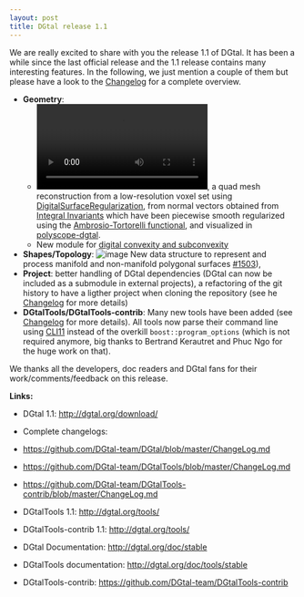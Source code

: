```yaml
---
layout: post
title: DGtal release 1.1
---
```


We are really excited to share with you the release 1.1 of DGtal. It has been a while since the last
official release and the 1.1 release contains many interesting features. In the following, we just mention
a couple of them but please have a look to the [Changelog](https://github.com/DGtal-team/DGtal/blob/master/ChangeLog.md)
for a complete overview.

* **Geometry**:
   * ![Video](../img/regularization.mp4), a quad mesh reconstruction from a low-resolution voxel set using [DigitalSurfaceRegularization](https://dgtal-team.github.io/doc-nightly/moduleRegularization.html), from normal vectors obtained from [Integral Invariants](https://dgtal-team.github.io/doc-nightlya/moduleIntegralInvariant.html) which have been piecewise smooth regularized using the [Ambrosio-Tortorelli functional](https://dgtal-team.github.io/doc-nightly/moduleGenericAT.html), and visualized in [polyscope-dgtal](https://github.com/dcoeurjo/polyscope-dgtal).
   * New module for [digital convexity and subconvexity](https://dgtal-team.github.io/doc-nightly/moduleDigitalConvexity.html)
* **Shapes/Topology**: ![image](https://dgtal-team.github.io/doc-nightly/spot-bft-isolines.png) New data structure to represent and process manifold and non-manifold polygonal surfaces [#1503](https://github.com/DGtal-team/DGtal/pull/1503)),
* **Project**: better handling of DGtal dependencies (DGtal can now be included as a submodule in external projects), a refactoring of the git history to have a ligther project when cloning the repository (see he [Changelog](https://github.com/DGtal-team/DGtal/blob/master/ChangeLog.md) for more details)
* **DGtalTools/DGtalTools-contrib**: Many new tools have been added (see [Changelog](https://github.com/DGtal-team/DGtalTools/blob/master/ChangeLog.md) for more details). All tools now parse their command line using [CLI11](https://github.com/CLIUtils/CLI11) instead of the overkill `boost::program_options` (which is not required anymore, big thanks to Bertrand Kerautret and Phuc Ngo for the huge work on that).

We thanks all the developers, doc readers and DGtal fans for their work/comments/feedback on this release.


**Links:**

  * DGtal 1.1: http://dgtal.org/download/
  * Complete changelogs:

   * https://github.com/DGtal-team/DGtal/blob/master/ChangeLog.md
   * https://github.com/DGtal-team/DGtalTools/blob/master/ChangeLog.md
   * https://github.com/DGtal-team/DGtalTools-contrib/blob/master/ChangeLog.md

  * DGtalTools 1.1: http://dgtal.org/tools/
  * DGtalTools-contrib 1.1: http://dgtal.org/tools/
  * DGtal Documentation: http://dgtal.org/doc/stable
  * DGtalTools documentation:  http://dgtal.org/doc/tools/stable
  * DGtalTools-contrib: https://github.com/DGtal-team/DGtalTools-contrib

